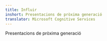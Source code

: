 ```yaml
---
title: Influir
inshort: Presentacions de pròxima generació
translator: Microsoft Cognitive Services
---
```


Presentacions de pròxima generació


